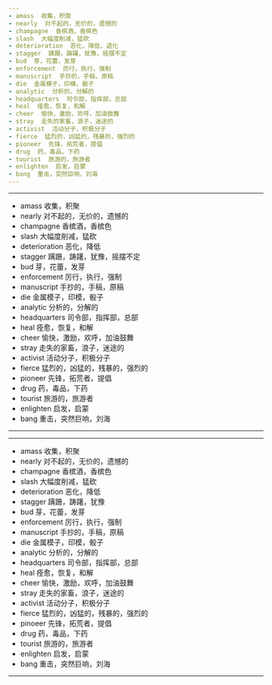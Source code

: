 ```yaml
---
- amass  收集，积聚
- nearly  对不起的，无价的，遗憾的
- champagne  香槟酒，香槟色
- slash  大幅度削减，猛砍
- deterioration  恶化，降低，退化
- stagger  蹒跚，踌躇，犹豫，摇摆不定
- bud  芽，花蕾，发芽
- enforcement  厉行，执行，强制
- manuscript  手抄的，手稿，原稿
- die  金属模子，印模，骰子
- analytic  分析的，分解的
- headquarters  司令部，指挥部，总部
- heal  痊愈，恢复，和解
- cheer  愉快，激励，欢呼，加油鼓舞
- stray  走失的家畜，浪子，迷途的
- activist  活动分子，积极分子
- fierce  猛烈的，凶猛的，残暴的，强烈的
- pioneer  先锋，拓荒者，提倡
- drug  药，毒品，下药
- tourist  旅游的，旅游者
- enlighten  启发，启蒙
- bang  重击，突然巨响，刘海
---
```


---
- amass  收集，积聚
- nearly  对不起的，无价的，遗憾的
- champagne  香槟酒，香槟色
- slash  大幅度削减，猛砍
- deterioration  恶化，降低
- stagger 蹒跚，踌躇，犹豫，摇摆不定
- bud  芽，花蕾，发芽
- enforcement  厉行，执行，强制
- manuscript  手抄的，手稿，原稿
- die  金属模子，印模，骰子
- analytic  分析的，分解的
- headquarters  司令部，指挥部，总部
- heal  痊愈，恢复，和解
- cheer  愉快，激励，欢呼，加油鼓舞
- stray  走失的家畜，浪子，迷途的
- activist  活动分子，积极分子
- fierce  猛烈的，凶猛的，残暴的，强烈的
- pioneer  先锋，拓荒者，提倡
- drug  药，毒品，下药
- tourist  旅游的，旅游者
- enlighten  启发，启蒙
- bang  重击，突然巨响，刘海
---

---
- amass  收集，积聚
- nearly  对不起的，无价的，遗憾的
- champagne  香槟酒，香槟色
- slash  大幅度削减，猛砍
- deterioration  恶化，降低
- stagger  蹒跚，踌躇，犹豫
- bud  芽，花蕾，发芽
- enforcement  厉行，执行，强制
- manuscript  手抄的，手稿，原稿
- die  金属模子，印模，骰子
- analytic  分析的，分解的
- headquarters  司令部，指挥部，总部
- heal  痊愈，恢复，和解
- cheer  愉快，激励，欢呼，加油鼓舞
- stray  走失的家畜，浪子，迷途的
- activist  活动分子，积极分子
- fierce  猛烈的，凶猛的，残暴的，强烈的
- pinoeer  先锋，拓荒者，提倡
- drug  药，毒品，下药
- tourist  旅游的，旅游者
- enlighten  启发，启蒙
- bang  重击，突然巨响，刘海
---